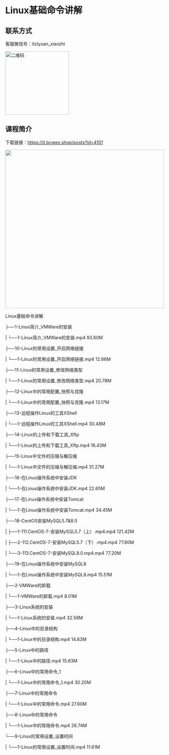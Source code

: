 # Linux基础命令讲解

## 联系方式

客服微信号：itziyuan_xiaozhi

<img src="https://ziyuanyun.oss-cn-guangzhou.aliyuncs.com/common/20240614073449/666b82192834a.jpg" width="200" height="200" alt="二维码">

## 课程简介

下载链接：https://it.bcwex.shop/posts?id=4101

<img src="https://ziyuanyun.oss-cn-guangzhou.aliyuncs.com/yun/20240528073101/665517b5ec118.jpg" width="500" alt="">

  Linux基础命令讲解



 ├──1-Linux简介_VMWare的安装

 | └──1-Linux简介_VMWare的安装.mp4 93.60M

 ├──10-Linux的常用设置_开启网络链接

 | └──1-Linux的常用设置_开启网络链接.mp4 12.66M

 ├──11-Linux的常用设置_修改网络类型

 | └──1-Linux的常用设置_修改网络类型.mp4 20.78M

 ├──12-Linux中的常用配置_快照与克隆

 | └──1-Linux中的常用配置_快照与克隆.mp4 13.17M

 ├──13-远程操作Linux的工具XShell

 | └──1-远程操作Linux的工具XShell.mp4 30.48M

 ├──14-Linux的上传和下载工具_Xftp

 | └──1-Linux的上传和下载工具_Xftp.mp4 16.43M

 ├──15-Linux中文件的压缩与解压缩

 | └──1-Linux中文件的压缩与解压缩.mp4 31.27M

 ├──16-在Linux操作系统中安装JDK

 | └──1-在Linux操作系统中安装JDK.mp4 22.65M

 ├──17-在Linux操作系统中安装Tomcat

 | └──1-在Linux操作系统中安装Tomcat.mp4 34.45M

 ├──18-CentOS安装MySQL5.7&amp;8.0

 | ├──1-111.CentOS-7-安装MySQL5.7（上）.mp4.mp4 121.42M

 | ├──2-112.CentOS-7-安装MySQL5.7（下）.mp4.mp4 77.80M

 | └──3-113.CentOS-7-安装MySQL8.0.mp4.mp4 77.20M

 ├──19-在Linux操作系统中安装MySQL8

 | └──1-在Linux操作系统中安装MySQL8.mp4 15.51M

 ├──2-VMWare的卸载

 | └──1-VMWare的卸载.mp4 8.01M

 ├──3-Linux系统的安装

 | └──1-Linux系统的安装.mp4 32.56M

 ├──4-Linux中的目录结构

 | └──1-Linux中的目录结构.mp4 14.83M

 ├──5-Linux中的路径

 | └──1-Linux中的路径.mp4 15.63M

 ├──6-Linux中的常用命令_1

 | └──1-Linux中的常用命令_1.mp4 30.20M

 ├──7-Linux中的常用命令

 | └──1-Linux中的常用命令.mp4 27.60M

 ├──8-Linux中的常用命令

 | └──1-Linux中的常用命令.mp4 26.74M

 └──9-Linux的常用设置_设置时间

 | └──1-Linux的常用设置_设置时间.mp4 11.61M

  